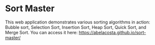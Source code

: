 # Sort Master
This web application demonstrates various sorting algorithms in action: Bubble sort, Selection Sort, Insertion Sort, Heap Sort, Quick Sort, and Merge Sort. You can access it here: https://abelacosta.github.io/sort-master/
